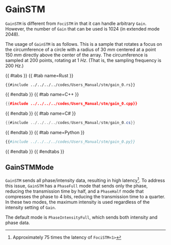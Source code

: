 # GainSTM

`GainSTM` is different from `FociSTM` in that it can handle arbitrary `Gain`.
However, the number of `Gain` that can be used is $1024$ (in extended mode $2048$).

The usage of `GainSTM` is as follows.
This is a sample that rotates a focus on the circumference of a circle with a radius of $\SI{30}{mm}$ centered at a point $\SI{150}{mm}$ directly above the center of the array.
The circumference is sampled at 200 points, rotating at $\SI{1}{Hz}$. (That is, the sampling frequency is $\SI{200}{Hz}$.)

{{ #tabs }}
{{ #tab name=Rust }}
```rust,edition2024
{{#include ../../../../codes/Users_Manual/stm/gain_0.rs}}
```
{{ #endtab }}
{{ #tab name=C++ }}
```cpp
{{#include ../../../../codes/Users_Manual/stm/gain_0.cpp}}
```
{{ #endtab }}
{{ #tab name=C# }}
```cs
{{#include ../../../../codes/Users_Manual/stm/gain_0.cs}}
```
{{ #endtab }}
{{ #tab name=Python }}
```python
{{#include ../../../../codes/Users_Manual/stm/gain_0.py}}
```
{{ #endtab }}
{{ #endtabs }}

## GainSTMMode

`GainSTM` sends all phase/intensity data, resulting in high latency[^fn_gain_seq].
To address this issue, `GainSTM` has a `PhaseFull` mode that sends only the phase, reducing the transmission time by half, and a `PhaseHalf` mode that compresses the phase to 4 bits, reducing the transmission time to a quarter.
In these two modes, the maximum intensity is used regardless of the intensity setting of `Gain`.

The default mode is `PhaseIntensityFull`, which sends both intensity and phase data.

[^fn_gain_seq]: Approximately 75 times the latency of `FociSTM<1>`
